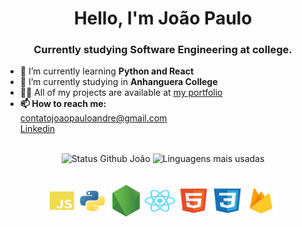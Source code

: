 <h1 align="center">Hello, I'm João Paulo</h1>
<h3 align="center">Currently studying Software Engineering at college.</h3>

- 🔭 I’m currently learning **Python and React**
- 🌱 I’m currently studying in **Anhanguera College**
- 👨‍💻 All of my projects are available at [my portfolio](https://vortexzjs.github.io)
- **📫 How to reach me:** <br/>
contatojoaopauloandre@gmail.com <br/>
[Linkedin](https://www.linkedin.com/in/jo%C3%A3o-paulo-andr%C3%A9-68523619a/) 

<br/>
<div align="center">
<img width="450em" alt="Status Github João" src="https://github-readme-stats.vercel.app/api?username=vortexzjs&show_icons=true&theme=radical" />
<img width="380em" alt="Linguagens mais usadas" src="https://github-readme-stats.vercel.app/api/top-langs/?username=vortexzjs&layout=compact&theme=radical"/>
</div><br/>

<div align="center" style="display: inline_block; top: -300;"><br>
  <img align="center" alt="javascript-icon" height="30" width="40" src="https://raw.githubusercontent.com/devicons/devicon/master/icons/javascript/javascript-plain.svg">
  <img align="center" alt="Python-icon" height="40" width="50" src="https://raw.githubusercontent.com/devicons/devicon/master/icons/python/python-original.svg">
  <img align="center" alt="nodejs-icon" heigth="40" width="50" src="https://raw.githubusercontent.com/devicons/devicon/master/icons/nodejs/nodejs-original.svg" />
  <img align="center" alt="React-icon" height="40" width="50" src="https://raw.githubusercontent.com/devicons/devicon/master/icons/react/react-original.svg">
  <img align="center" alt="HTML-icon" height="40" width="50" src="https://raw.githubusercontent.com/devicons/devicon/master/icons/html5/html5-original.svg">
  <img align="center" alt="CSS-icon" height="40" width="50" src="https://raw.githubusercontent.com/devicons/devicon/master/icons/css3/css3-original.svg">
  <img align="center" alt="firebase-icon" height="40" width="50" src="https://raw.githubusercontent.com/devicons/devicon/master/icons/firebase/firebase-original.svg">
</div>
